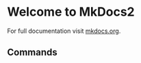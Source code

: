 # Welcome to MkDocs2

For full documentation visit [mkdocs.org](https://www.mkdocs.org).

## Commands
